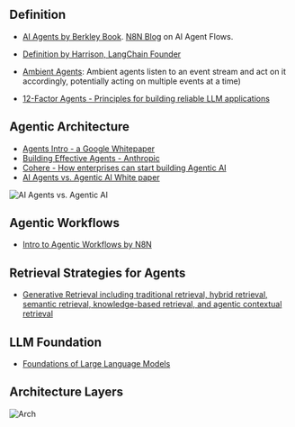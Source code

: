 
## Definition

- [AI Agents by Berkley Book](https://aima.cs.berkeley.edu/). [N8N Blog](https://blog.n8n.io/ai-agents/) on AI Agent Flows.

  
- [Definition by Harrison, LangChain Founder](https://blog.langchain.dev/what-is-an-agent/)
- [Ambient Agents](https://blog.langchain.dev/introducing-ambient-agents/): Ambient agents listen to an event stream and act on it accordingly, potentially acting on multiple events at a time)
- [12-Factor Agents - Principles for building reliable LLM applications](https://github.com/humanlayer/12-factor-agents/)

## Agentic Architecture

- [Agents Intro - a Google Whitepaper](https://www.kaggle.com/whitepaper-agents)
- [Building Effective Agents - Anthropic](https://www.anthropic.com/research/building-effective-agents)
- [Cohere - How enterprises can start building Agentic AI](https://cohere.com/blog/how-enterprises-can-start-building-agentic-ai)
- [AI Agents vs. Agentic AI White paper](https://arxiv.org/abs/2505.10468)

![AI Agents vs. Agentic AI](https://i.postimg.cc/y6R91zcW/IMG-0956.jpg)


## Agentic Workflows

- [Intro to Agentic Workflows by N8N](https://blog.n8n.io/ai-agentic-workflows/)

## Retrieval Strategies for Agents

- [Generative Retrieval including traditional retrieval, hybrid retrieval, semantic retrieval, knowledge-based retrieval, and agentic contextual retrieval](https://arxiv.org/abs/2502.16866)

## LLM Foundation

- [Foundations of Large Language Models](https://arxiv.org/pdf/2501.09223)

## Architecture Layers

![Arch](https://i.postimg.cc/PfbMFPM0/IMG-0894.jpg)
